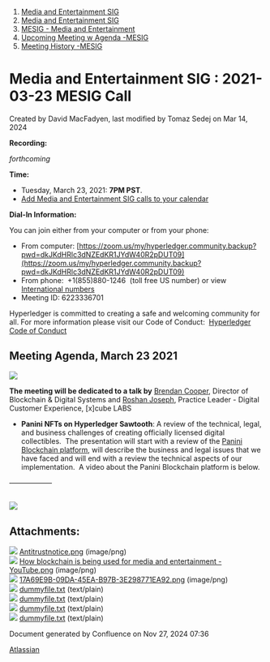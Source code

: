 1. [Media and Entertainment SIG](index.html)
2. [Media and Entertainment SIG](Media-and-Entertainment-SIG_21430277.html)
3. [MESIG - Media and Entertainment](MESIG---Media-and-Entertainment_21446135.html)
4. [Upcoming Meeting w Agenda -MESIG](Upcoming-Meeting-w-Agenda--MESIG_21446625.html)
5. [Meeting History -MESIG](Meeting-History--MESIG_21446695.html)

# Media and Entertainment SIG : 2021-03-23 MESIG Call

Created by David MacFadyen, last modified by Tomaz Sedej on Mar 14, 2024

**Recording:**

*forthcoming*

**Time:**

- Tuesday, March 23, 2021: **7PM PST**.
- [Add Media and Entertainment SIG calls to your calendar](https://lists.hyperledger.org/g/media-entertainment-sig/ics/9762132/457217224/feed.ics)

**Dial-In Information:**

You can join either from your computer or from your phone:

- From computer: [https://zoom.us/my/hyperledger.community.backup?pwd=dkJKdHRlc3dNZEdKR1JYdW40R2pDUT09](https://zoom.us/my/hyperledger.community.backup?pwd=dkJKdHRlc3dNZEdKR1JYdW40R2pDUT09)
- From phone:  +1(855)880-1246  (toll free US number) or view  [International numbers](https://zoom.us/u/bAaJoyznp)
- Meeting ID: 6223336701
  

Hyperledger is committed to creating a safe and welcoming community for all. For more information please visit our Code of Conduct:  [Hyperledger Code of Conduct](https://lf-hyperledger.atlassian.net/wiki/display/HYP/Hyperledger+Code+of+Conduct)

## **Meeting Agenda, March 23 2021**

![](attachments/21446442/21457836.png?width=600)

**The meeting will be dedicated to a talk by** [Brendan Cooper](https://www.linkedin.com/in/brendantcooper/), Director of Blockchain &amp; Digital Systems and [Roshan Joseph](https://www.linkedin.com/in/roshan-joseph-074aa8153/), Practice Leader - Digital Customer Experience, \[x]cube LABS

- **Panini NFTs on Hyperledger Sawtooth**: A review of the technical, legal, and business challenges of creating officially licensed digital collectibles.  The presentation will start with a review of the [Panini Blockchain platform](http://www.paniniamerica.net/blockchain), will describe the business and legal issues that we have faced and will end with a review the technical aspects of our implementation.  A video about the Panini Blockchain platform is below.

——————

## **![](attachments/21446442/21457832.png?height=250)**

## Attachments:

![](images/icons/bullet_blue.gif) [Antitrustnotice.png](attachments/21446442/21457832.png) (image/png)  
![](images/icons/bullet_blue.gif) [How blockchain is being used for media and entertainment - YouTube.png](attachments/21446442/21457835.png) (image/png)  
![](images/icons/bullet_blue.gif) [17A69E9B-09DA-45EA-B97B-3E298771EA92.png](attachments/21446442/21457836.png) (image/png)  
![](images/icons/bullet_blue.gif) [dummyfile.txt](attachments/21446442/21457829.txt) (text/plain)  
![](images/icons/bullet_blue.gif) [dummyfile.txt](attachments/21446442/21457830.txt) (text/plain)  
![](images/icons/bullet_blue.gif) [dummyfile.txt](attachments/21446442/21457831.txt) (text/plain)  
![](images/icons/bullet_blue.gif) [dummyfile.txt](attachments/21446442/21457833.txt) (text/plain)

Document generated by Confluence on Nov 27, 2024 07:36

[Atlassian](http://www.atlassian.com/)

